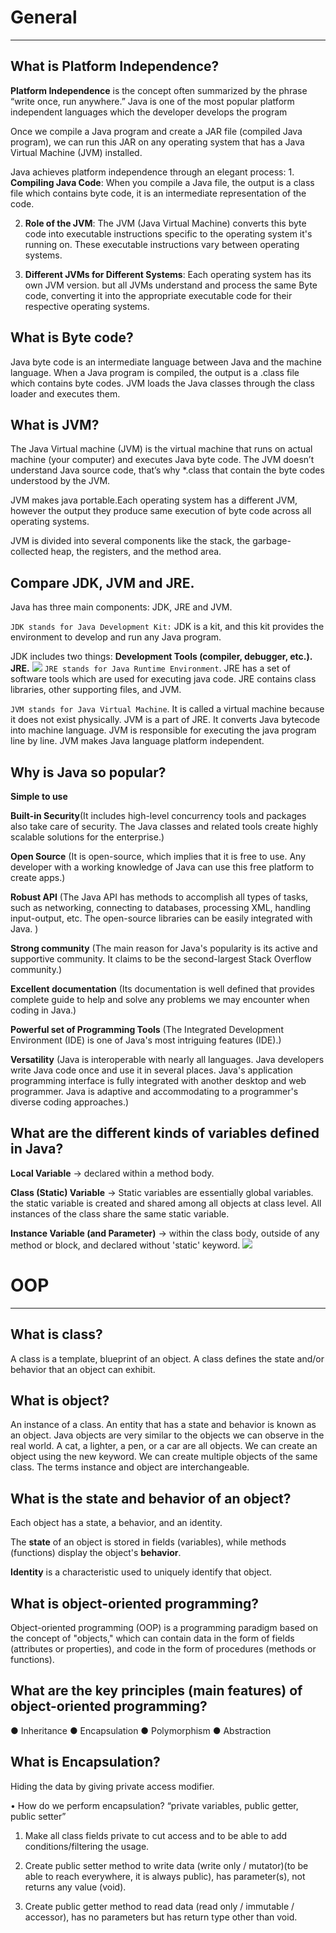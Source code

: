 # General
---
## What is Platform Independence?

**Platform Independence** is the concept often summarized by the phrase “write once, run anywhere.” Java is one of the most popular platform
independent languages which the developer develops the program

Once we compile a Java program and create a JAR file (compiled Java program), we can run this JAR on any operating system that has a Java Virtual Machine (JVM) installed.

Java achieves platform independence through an elegant process:
1.
    **Compiling Java Code**: When you compile a Java file, the output is a class file which contains byte code, it is an intermediate representation of the code.


2.
    **Role of the JVM**: The JVM (Java Virtual Machine) converts this byte code into executable instructions specific to the operating system it's running on. These executable instructions vary between operating systems.

3.
    **Different JVMs for Different Systems**: Each operating system has its own JVM version. but all JVMs understand and process the same Byte code, converting it into the appropriate executable code for their respective operating systems.
## What is Byte code?

Java byte code is an intermediate language between Java and the machine language. When a Java program is compiled, the output is a .class file which contains byte codes. JVM loads the Java classes through the class
loader and executes them.
## What is JVM?

The Java Virtual machine (JVM) is the virtual machine that runs on actual machine (your computer) and executes Java byte code. The JVM doesn’t understand Java source code, that’s why *.class that contain the byte codes understood by the JVM. 

JVM makes java portable.Each operating system has a different JVM, however the output they produce same execution of byte code across all operating systems.

JVM is divided into several components like the stack, the garbage-collected heap, the registers, and the method area.
## Compare JDK, JVM and JRE.

Java has three main components: JDK, JRE and JVM.

`JDK stands for Java Development Kit:`
JDK is a kit, and this kit provides the environment to develop and run any Java program. 

JDK includes two things:
**Development Tools (compiler, debugger, etc.).**
**JRE.** 
<img src="https://static.tildacdn.com/tild6563-3739-4565-a361-323339393332/jvm1.png">
`JRE stands for Java Runtime Environment`.
JRE has a set of software tools which are used for executing java code. JRE contains class libraries, other supporting files, and JVM.

`JVM stands for Java Virtual Machine`. 
It is called a virtual machine because it does not exist physically.
JVM is a part of JRE. It converts Java bytecode into machine language. JVM is responsible for executing the java program line by line.
JVM makes Java language platform independent.
## Why is Java so popular?
**Simple to use**

**Built-in Security**(It includes high-level concurrency tools and packages also take care of security. The Java classes and related tools create highly scalable solutions for the enterprise.)

**Open Source** (It is open-source, which implies that it is free to use. Any developer with a working knowledge of Java can use this free platform to create apps.)

**Robust API** (The Java API has methods to accomplish all types of tasks, such as networking, connecting to databases, processing XML, handling input-output, etc. The open-source libraries can be easily integrated with Java. )

**Strong community** (The main reason for Java's popularity is its active and supportive community. It claims to be the second-largest Stack Overflow community.)

**Excellent documentation** (Its documentation is well defined that provides complete guide to help and solve any problems we may encounter when coding in Java.)

**Powerful set of Programming Tools** (The Integrated Development Environment (IDE) is one of Java's most intriguing features (IDE).)

**Versatility** (Java is interoperable with nearly all languages. Java developers write Java code once and use it in several places. Java's application programming interface is fully integrated with another desktop and web programmer. Java is adaptive and accommodating to a programmer's diverse coding approaches.)



## What are the different kinds of variables defined in Java?

**Local Variable** -> declared within a method body.

**Class (Static) Variable** -> Static variables are essentially global variables. the static variable is created and shared among all objects at class level. All instances of the class share the same static variable.

**Instance Variable (and Parameter)** -> within the class body, outside of any method or block, and declared without 'static' keyword.
<img src="https://media.geeksforgeeks.org/wp-content/uploads/20240307140133/data-types-768.png">








# OOP
---

## What is class?

A class is a template, blueprint of an object. A class defines the state and/or behavior that an object can exhibit.
## What is object?

An instance of a class. An entity that has a state and behavior is known as an object. Java objects are
very similar to the objects we can observe in the real world. A cat, a lighter, a pen, or a car are all objects.
We can create an object using the new keyword. We can create multiple objects of the same class. The
terms instance and object are interchangeable.
## What is the state and behavior of an object?

Each object has a state, a behavior, and an identity.

The **state** of an object is stored in fields (variables), while methods (functions) display the object's **behavior**. 

**Identity** is a characteristic used to uniquely identify that object.
## What is object-oriented programming?

Object-oriented programming (OOP) is a programming paradigm based on the concept of "objects," which can contain data in the form of fields (attributes or properties), and code in the form of procedures (methods or functions).
## What are the key principles (main features) of object-oriented programming?

● Inheritance
● Encapsulation
● Polymorphism
● Abstraction
## What is Encapsulation?

Hiding the data by giving private access modifier.

• How do we perform encapsulation?
“private variables, public getter, public setter”
1. Make all class fields private to cut access and to be able to add conditions/filtering the usage.

2. Create public setter method to write data (write only / mutator)(to be able to reach everywhere, it is always public), has parameter(s), not returns any value (void).

3. Create public getter method to read data (read only / immutable / accessor), has no parameters but has return type other than void.